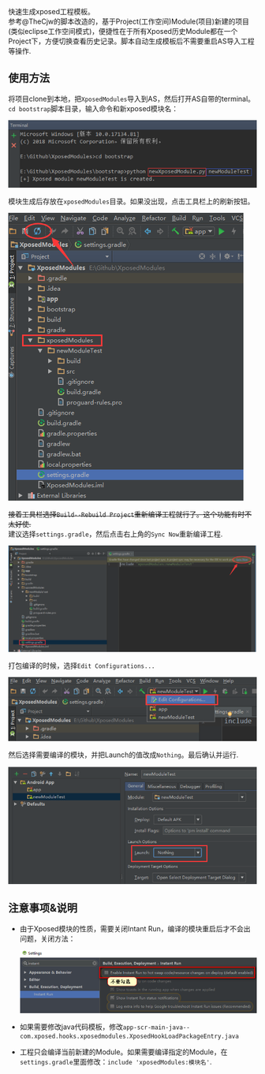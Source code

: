 快速生成xposed工程模板。  
参考@TheCjw的脚本改造的，基于Project(工作空间)Module(项目)新建的项目(类似eclipse工作空间模式)，便捷性在于所有Xposed历史Module都在一个Project下，方便切换查看历史记录。脚本自动生成模板后不需要重启AS导入工程等操作.  
## 使用方法  
将项目clone到本地，把`XposedModules`导入到AS，然后打开AS自带的terminal。  
`cd bootstrap`脚本目录，输入命令和新xposed模块名：  

![](./images/1.png)  

模块生成后存放在`xposedModules`目录。如果没出现，点击工具栏上的刷新按钮。  

![](./images/2.png)  

~~接着工具栏选择`Build--Rebuild Project`重新编译工程就行了。这个功能有时不太好使.~~  
建议选择`settings.gradle`，然后点击右上角的`Sync Now`重新编译工程.  

![](./images/3.png)  

打包编译的时候，选择`Edit Configurations...`

![](./images/4.png)  

然后选择需要编译的模块，并把Launch的值改成`Nothing`。最后确认并运行.  

![](./images/5.png)  

## 注意事项&说明  

- 由于Xposed模块的性质，需要关闭Intant Run，编译的模块重启后才不会出问题，关闭方法：  

	![](./images/6.png)  

- 如果需要修改java代码模板，修改`app-scr-main-java--com.xposed.hooks.xposedmodules.XposedHookLoadPackageEntry.java`  
- 工程只会编译当前新建的Module。如果需要编译指定的Module，在`settings.gradle`里面修改：`include 'xposedModules:模块名'`.	








